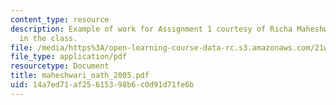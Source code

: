 ```yaml
---
content_type: resource
description: Example of work for Assignment 1 courtesy of Richa Maheshwari, a student
  in the class.
file: /media/https%3A/open-learning-course-data-rc.s3.amazonaws.com/21w-746-humanistic-perspectives-on-medicine-from-ancient-greece-to-modern-america-spring-2005/14a7ed71af25615398b6c0d91d71fe6b_maheshwari_oath_2005.pdf
file_type: application/pdf
resourcetype: Document
title: maheshwari_oath_2005.pdf
uid: 14a7ed71-af25-6153-98b6-c0d91d71fe6b
---
```


